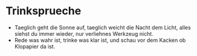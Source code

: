 # Trinksprueche

- Taeglich geht die Sonne auf, taeglich weicht die Nacht dem Licht, alles siehst du immer wieder, nur verliehnes Werkzeug nicht.
- Rede was wahr ist, trinke was klar ist, und schau vor dem Kacken ob Klopapier da ist.
